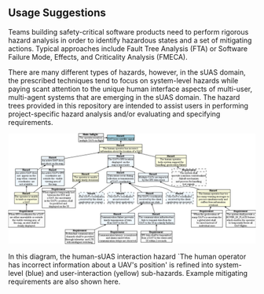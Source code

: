 ## Usage Suggestions

Teams building safety-critical software products need to perform rigorous hazard analysis in order to identify hazardous states and a set of mitigating actions. Typical approaches include Fault Tree Analysis (FTA) or Software Failure Mode, Effects, and Criticality Analysis (FMECA).

There are many different types of hazards, however, in the sUAS domain, the prescribed techniques tend to focus on system-level hazards while paying scant attention to the unique human interface aspects of multi-user, multi-agent systems that are emerging in the sUAS domain.  The hazard trees provided in this repository are intended to assist users in performing project-specific hazard analysis and/or evaluating and specifying requirements.

[![](human-interaction-hazards/figures/GPS-Example.png)](#)

In this diagram, the human-sUAS interaction hazard `The human operator has incorrect information about a UAV's position' is refined into system-level (blue) and user-interaction (yellow) sub-hazards. Example mitigating requirements are also shown here.


